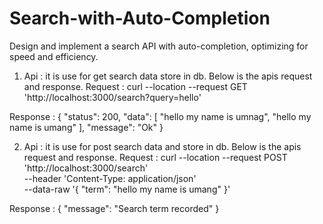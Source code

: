 # Search-with-Auto-Completion
Design and implement a search API with auto-completion, optimizing for speed and efficiency.


1. Api : it is use for get search data store in db. Below is the apis request and response.
Request : curl --location --request GET 'http://localhost:3000/search?query=hello'

Response : 
{
    "status": 200,
    "data": [
        "hello my name is umnag",
        "hello my name is umang"
    ],
    "message": "Ok"
}

2. Api : it is use for post search data and store in db. Below is the apis request and response.
Request : curl --location --request POST 'http://localhost:3000/search' \
--header 'Content-Type: application/json' \
--data-raw '{
    "term": "hello my name is umang"
}'

Response : 
{
    "message": "Search term recorded"
}